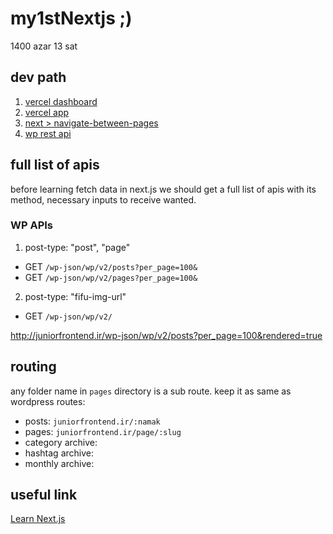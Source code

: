 # my1stNextjs ;)
1400 azar 13 sat 

## dev path


1. [vercel dashboard](https://vercel.com/shervin1995/next-demo)
2. [vercel app](https://next-demo-tan.vercel.app/)
3. [next > navigate-between-pages](https://nextjs.org/learn/basics/navigate-between-pages)
4. [wp rest api](https://developer.wordpress.org/rest-api/using-the-rest-api/backbone-javascript-client/)


## full list of apis

before learning fetch data in next.js we should get a full list of apis with its method, necessary inputs to receive wanted.


### WP APIs

1. post-type: "post", "page"
* GET `/wp-json/wp/v2/posts?per_page=100&`
* GET `/wp-json/wp/v2/pages?per_page=100&`

2. post-type: "fifu-img-url"
* GET `/wp-json/wp/v2/`

http://juniorfrontend.ir/wp-json/wp/v2/posts?per_page=100&rendered=true

## routing

any folder name in `pages` directory is a sub route. keep it as same as wordpress routes:
* posts: `juniorfrontend.ir/:namak`
* pages: `juniorfrontend.ir/page/:slug`
* category archive: 
* hashtag archive: 
* monthly archive: 


## useful link

[Learn Next.js](https://nextjs.org/learn)